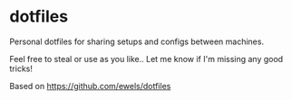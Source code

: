 # dotfiles
Personal dotfiles for sharing setups and configs between machines.

Feel free to steal or use as you like.. Let me know if I'm missing any good tricks!

Based on https://github.com/ewels/dotfiles
